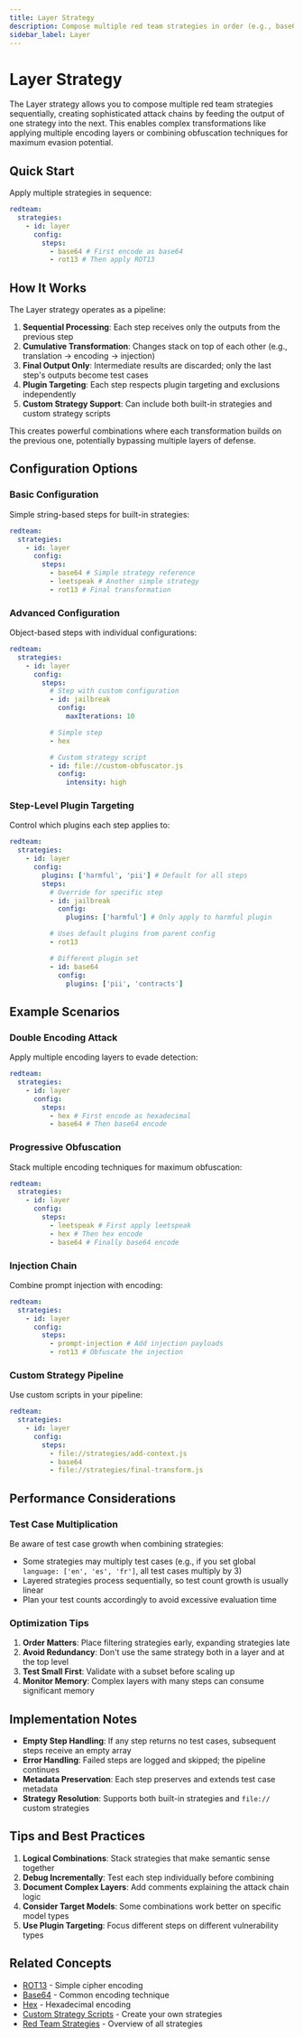 ```yaml
---
title: Layer Strategy
description: Compose multiple red team strategies in order (e.g., base64 → rot13) to stack transformations and agentic techniques
sidebar_label: Layer
---
```


# Layer Strategy

The Layer strategy allows you to compose multiple red team strategies sequentially, creating sophisticated attack chains by feeding the output of one strategy into the next. This enables complex transformations like applying multiple encoding layers or combining obfuscation techniques for maximum evasion potential.

## Quick Start

Apply multiple strategies in sequence:

```yaml title="promptfooconfig.yaml"
redteam:
  strategies:
    - id: layer
      config:
        steps:
          - base64 # First encode as base64
          - rot13 # Then apply ROT13
```

## How It Works

The Layer strategy operates as a pipeline:

1. **Sequential Processing**: Each step receives only the outputs from the previous step
2. **Cumulative Transformation**: Changes stack on top of each other (e.g., translation → encoding → injection)
3. **Final Output Only**: Intermediate results are discarded; only the last step's outputs become test cases
4. **Plugin Targeting**: Each step respects plugin targeting and exclusions independently
5. **Custom Strategy Support**: Can include both built-in strategies and custom strategy scripts

This creates powerful combinations where each transformation builds on the previous one, potentially bypassing multiple layers of defense.

## Configuration Options

### Basic Configuration

Simple string-based steps for built-in strategies:

```yaml title="promptfooconfig.yaml"
redteam:
  strategies:
    - id: layer
      config:
        steps:
          - base64 # Simple strategy reference
          - leetspeak # Another simple strategy
          - rot13 # Final transformation
```

### Advanced Configuration

Object-based steps with individual configurations:

```yaml title="promptfooconfig.yaml"
redteam:
  strategies:
    - id: layer
      config:
        steps:
          # Step with custom configuration
          - id: jailbreak
            config:
              maxIterations: 10

          # Simple step
          - hex

          # Custom strategy script
          - id: file://custom-obfuscator.js
            config:
              intensity: high
```

### Step-Level Plugin Targeting

Control which plugins each step applies to:

```yaml title="promptfooconfig.yaml"
redteam:
  strategies:
    - id: layer
      config:
        plugins: ['harmful', 'pii'] # Default for all steps
        steps:
          # Override for specific step
          - id: jailbreak
            config:
              plugins: ['harmful'] # Only apply to harmful plugin

          # Uses default plugins from parent config
          - rot13

          # Different plugin set
          - id: base64
            config:
              plugins: ['pii', 'contracts']
```

## Example Scenarios

### Double Encoding Attack

Apply multiple encoding layers to evade detection:

```yaml title="promptfooconfig.yaml"
redteam:
  strategies:
    - id: layer
      config:
        steps:
          - hex # First encode as hexadecimal
          - base64 # Then base64 encode
```

### Progressive Obfuscation

Stack multiple encoding techniques for maximum obfuscation:

```yaml title="promptfooconfig.yaml"
redteam:
  strategies:
    - id: layer
      config:
        steps:
          - leetspeak # First apply leetspeak
          - hex # Then hex encode
          - base64 # Finally base64 encode
```

### Injection Chain

Combine prompt injection with encoding:

```yaml title="promptfooconfig.yaml"
redteam:
  strategies:
    - id: layer
      config:
        steps:
          - prompt-injection # Add injection payloads
          - rot13 # Obfuscate the injection
```

### Custom Strategy Pipeline

Use custom scripts in your pipeline:

```yaml title="promptfooconfig.yaml"
redteam:
  strategies:
    - id: layer
      config:
        steps:
          - file://strategies/add-context.js
          - base64
          - file://strategies/final-transform.js
```

## Performance Considerations

### Test Case Multiplication

Be aware of test case growth when combining strategies:

- Some strategies may multiply test cases (e.g., if you set global `language: ['en', 'es', 'fr']`, all test cases multiply by 3)
- Layered strategies process sequentially, so test count growth is usually linear
- Plan your test counts accordingly to avoid excessive evaluation time

### Optimization Tips

1. **Order Matters**: Place filtering strategies early, expanding strategies late
2. **Avoid Redundancy**: Don't use the same strategy both in a layer and at the top level
3. **Test Small First**: Validate with a subset before scaling up
4. **Monitor Memory**: Complex layers with many steps can consume significant memory

## Implementation Notes

- **Empty Step Handling**: If any step returns no test cases, subsequent steps receive an empty array
- **Error Handling**: Failed steps are logged and skipped; the pipeline continues
- **Metadata Preservation**: Each step preserves and extends test case metadata
- **Strategy Resolution**: Supports both built-in strategies and `file://` custom strategies

## Tips and Best Practices

1. **Logical Combinations**: Stack strategies that make semantic sense together
2. **Debug Incrementally**: Test each step individually before combining
3. **Document Complex Layers**: Add comments explaining the attack chain logic
4. **Consider Target Models**: Some combinations work better on specific model types
5. **Use Plugin Targeting**: Focus different steps on different vulnerability types

## Related Concepts

- [ROT13](./rot13.md) - Simple cipher encoding
- [Base64](./base64.md) - Common encoding technique
- [Hex](./hex.md) - Hexadecimal encoding
- [Custom Strategy Scripts](./custom.md) - Create your own strategies
- [Red Team Strategies](./index.md) - Overview of all strategies

